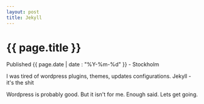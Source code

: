 ```yaml
---
layout: post
title: Jekyll
---
```


{{ page.title }}
================

<p class="meta">Published {{ page.date | date : "%Y-%m-%d" }}</span> - Stockholm</p>

I was tired of wordpress plugins, themes, updates configurations. Jekyll - it's the shit

Wordpress is probably good. But it isn't for me. Enough said. Lets get going.